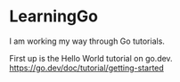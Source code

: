 # LearningGo

I am working my way through Go tutorials. 

First up is the Hello World tutorial on go.dev.
    https://go.dev/doc/tutorial/getting-started
